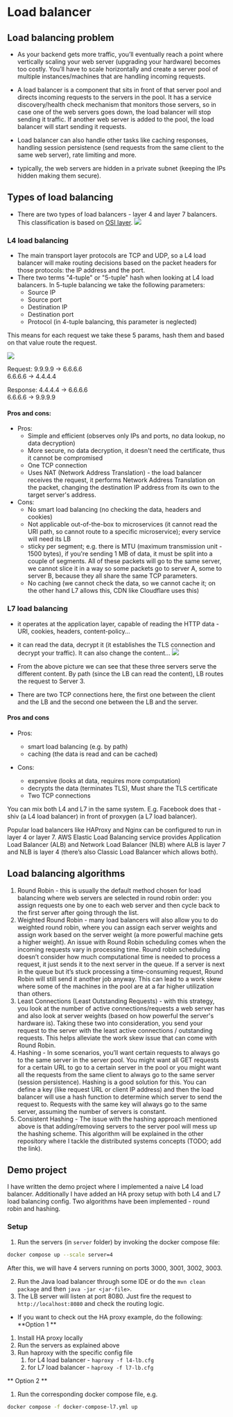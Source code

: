 # Load balancer

## Load balancing problem

- As your backend gets more traffic, you’ll eventually reach a point where vertically scaling your web server (upgrading your hardware) becomes too costly. You’ll have to scale horizontally and create a server pool of multiple instances/machines that are handling
  incoming requests.

- A load balancer is a component that sits in front of that server pool and directs incoming requests to the
  servers in the pool. It has a service discovery/health check mechanism that monitors those servers, so in case one of the web servers goes down, the load balancer will stop sending it traffic. If another web server is added to the pool, the load balancer will start
  sending it requests.
- Load balancer can also handle other tasks like caching responses, handling session persistence (send requests from the same client to the same web server), rate limiting
  and more.
- typically, the web servers are hidden in a private subnet (keeping the IPs hidden making them secure).

## Types of load balancing

- There are two types of load balancers - layer 4 and layer 7 balancers. This classification is based on [OSI layer](https://en.wikipedia.org/wiki/OSI_model).
  ![](images/osi.png)

### L4 load balancing

- The main transport layer protocols are TCP and UDP, so a L4 load balancer will make routing decisions based on the packet headers for those protocols: the IP address and the port.
- There two terms "4-tuple" or "5-tuple" hash when looking at L4 load balancers. In 5-tuple balancing we take the following parameters:
  - Source IP
  - Source port
  - Destination IP
  - Destination port
  - Protocol (in 4-tuple balancing, this parameter is neglected)

This means for each request we take these 5 params, hash them and based on that value route the request.

![](images/l4_load_balancer.png)

Request:
9.9.9.9 -> 6.6.6.6<br>
6.6.6.6 -> 4.4.4.4 <br>

Response:
4.4.4.4 -> 6.6.6.6<br>
6.6.6.6 -> 9.9.9.9<br>

#### Pros and cons:

- Pros:
  - Simple and efficient (observes only IPs and ports, no data lookup, no data decryption)
  - More secure, no data decryption, it doesn't need the certificate, thus it cannot be compromised
  - One TCP connection
  - Uses NAT (Network Address Translation) - the load balancer receives the request, it performs Network Address Translation on the packet, changing the destination IP address from its own to the target server's address.
- Cons:
  - No smart load balancing (no checking the data, headers and cookies)
  - Not applicable out-of-the-box to microservices (it cannot read the URI path, so cannot route to a specific microservice); every service will need its LB
  - sticky per segment; e.g. there is MTU (maximum transmission unit - 1500 bytes), if you're sending 1 MB of data, it must be split into a couple of segments. All of these packets will go to the same server, we cannot slice it in a way so some packets go to server A, some to server B, because they all share the same TCP parameters.
  - No caching (we cannot check the data, so we cannot cache it; on the other hand L7 allows this, CDN like Cloudflare uses this)

### L7 load balancing

- it operates at the application layer, capable of reading the HTTP data - URI, cookies, headers, content-policy...
- it can read the data, decrypt it (it establishes the TLS connection and decrypt your traffic). It can also change the content...
  ![](images/l7_load_balancer.webp)

- From the above picture we can see that these three servers serve the different content. By path (since the LB can read the content), LB routes the request to Server 3.

- There are two TCP connections here, the first one between the client and the LB and the second one between the LB and the server.

#### Pros and cons

- Pros:

  - smart load balancing (e.g. by path)
  - caching (the data is read and can be cached)

- Cons:
  - expensive (looks at data, requires more computation)
  - decrypts the data (terminates TLS), Must share the TLS certificate
  - Two TCP connections

You can mix both L4 and L7 in the same system. E.g. Facebook does that - shiv (a L4 load balancer) in front of proxygen (a L7 load balancer).

Popular load balancers like HAProxy and Nginx can be configured to run in layer 4 or layer 7. AWS Elastic Load Balancing service provides Application Load Balancer (ALB) and Network Load Balancer (NLB) where ALB is layer 7 and NLB is layer 4 (there’s also
Classic Load Balancer which allows both).

## Load balancing algorithms

1. Round Robin - this is usually the default method chosen for load balancing where web servers are selected in round robin order: you assign requests one by one to each web server and then cycle back to the first server after going through the list.
2. Weighted Round Robin - many load balancers will also allow you to do weighted round robin, where you can assign each server weights and assign work based on the server weight (a more powerful machine gets a higher weight).
   An issue with Round Robin scheduling comes when the incoming requests vary in
   processing time. Round robin scheduling doesn’t consider how much computational
   time is needed to process a request, it just sends it to the next server in the queue. If a
   server is next in the queue but it’s stuck processing a time-consuming request, Round
   Robin will still send it another job anyway. This can lead to a work skew where some of
   the machines in the pool are at a far higher utilization than others.
3. Least Connections (Least Outstanding Requests) - with this strategy, you look at the number of active connections/requests a web server has and also look at server weights (based on how powerful the server's hardware is). Taking these two into consideration, you send your request to the server with the least active connections / outstanding requests. This helps alleviate the work skew issue that can come with Round Robin.
4. Hashing - In some scenarios, you’ll want certain requests to always go to the same
   server in the server pool. You might want all GET requests for a certain URL to go to a
   certain server in the pool or you might want all the requests from the same client to
   always go to the same server (session persistence). Hashing is a good solution for this.
   You can define a key (like request URL or client IP address) and then the load balancer
   will use a hash function to determine which server to send the request to. Requests with
   the same key will always go to the same server, assuming the number of servers is
   constant.
5. Consistent Hashing - The issue with the hashing approach mentioned above is that adding/removing servers to the server pool will mess up the hashing scheme. This algorithm will be explained in the other repository where I tackle the distributed systems concepts (TODO; add the link).

## Demo project

I have written the demo project where I implemented a naive L4 load balancer. Additionally I have added an HA proxy setup with both L4 and L7 load balancing config. Two algorithms have been implemented - round robin and hashing.

### Setup

1. Run the servers (in `server` folder) by invoking the docker compose file:

```bash
docker compose up --scale server=4
```

After this, we will have 4 servers running on ports 3000, 3001, 3002, 3003.

2. Run the Java load balancer through some IDE or do the `mvn clean package` and then `java -jar <jar-file>`.
3. The LB server will listen at port 8080. Just fire the request to `http://localhost:8080` and check the routing logic.

- If you want to check out the HA proxy example, do the following:
  **Option 1 **

1. Install HA proxy locally
2. Run the servers as explained above
3. Run haproxy with the specific config file
   1. for L4 load balancer - `haproxy -f l4-lb.cfg`
   2. for L7 load balancer - `haproxy -f l7-lb.cfg`

** Option 2 **

1. Run the corresponding docker compose file, e.g.

```bash
docker compose -f docker-compose-l7.yml up
```
